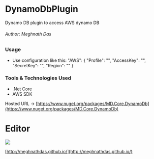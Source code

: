 # DynamoDbPlugin
Dynamo DB plugin to access AWS dynamo DB
###### Author: Meghnath Das

### Usage
- Use configuration like this:
"AWS": {
    "Profile": "",
    "AccessKey": "",
    "SecretKey": "",
    "Region": ""
  }

### Tools & Technologies Used
- .Net Core
- AWS SDK

Hosted URL -> [https://www.nuget.org/packages/MD.Core.DynamoDb](https://www.nuget.org/packages/MD.Core.DynamoDb)

# Editor

![](https://meghnathdas.github.io/public/images/MD_Logo_138X138.png)

[http://meghnathdas.github.io/](http://meghnathdas.github.io/)
